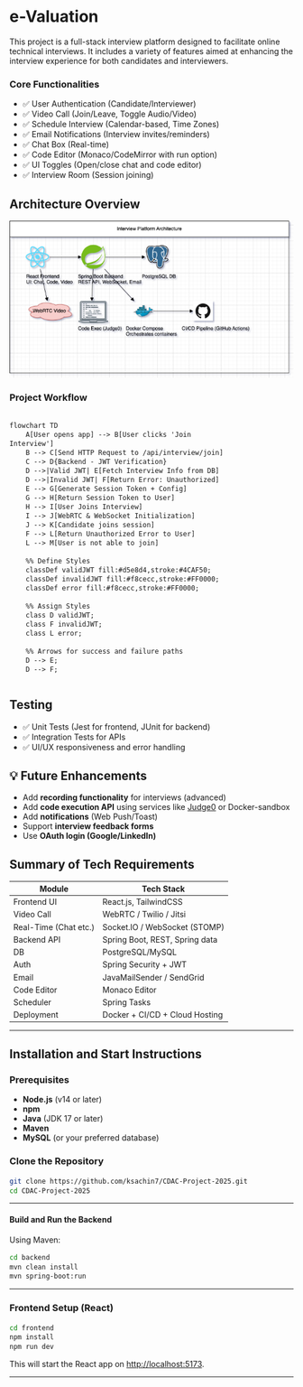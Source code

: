 # e-Valuation

This project is a full-stack interview platform designed to facilitate online technical interviews. It includes a variety of features aimed at enhancing the interview experience for both candidates and interviewers.

### Core Functionalities

* ✅ User Authentication (Candidate/Interviewer)
* ✅ Video Call (Join/Leave, Toggle Audio/Video)
* ✅ Schedule Interview (Calendar-based, Time Zones)
* ✅ Email Notifications (Interview invites/reminders)
* ✅ Chat Box (Real-time)
* ✅ Code Editor (Monaco/CodeMirror with run option)
* ✅ UI Toggles (Open/close chat and code editor)
* ✅ Interview Room (Session joining)

## **Architecture Overview**

![alt text](./react-frontend/public/architecture.diag.png)

### Project Workflow

<div style="width: 400px; overflow-x: auto;">

```mermaid
flowchart TD
    A[User opens app] --> B[User clicks 'Join Interview']
    B --> C[Send HTTP Request to /api/interview/join]
    C --> D{Backend - JWT Verification}
    D -->|Valid JWT| E[Fetch Interview Info from DB]
    D -->|Invalid JWT| F[Return Error: Unauthorized]
    E --> G[Generate Session Token + Config]
    G --> H[Return Session Token to User]
    H --> I[User Joins Interview]
    I --> J[WebRTC & WebSocket Initialization]
    J --> K[Candidate joins session]
    F --> L[Return Unauthorized Error to User]
    L --> M[User is not able to join]
    
    %% Define Styles
    classDef validJWT fill:#d5e8d4,stroke:#4CAF50;
    classDef invalidJWT fill:#f8cecc,stroke:#FF0000;
    classDef error fill:#f8cecc,stroke:#FF0000;
    
    %% Assign Styles
    class D validJWT;
    class F invalidJWT;
    class L error;
    
    %% Arrows for success and failure paths
    D --> E;
    D --> F;
```

</div>

## **Testing**

* ✅ Unit Tests (Jest for frontend, JUnit for backend)
* ✅ Integration Tests for APIs
* ✅ UI/UX responsiveness and error handling

## 💡 Future Enhancements

* Add **recording functionality** for interviews (advanced)
* Add **code execution API** using services like [Judge0](https://judge0.com/) or Docker-sandbox
* Add **notifications** (Web Push/Toast)
* Support **interview feedback forms**
* Use **OAuth login (Google/LinkedIn)**

## Summary of Tech Requirements

| Module                | Tech Stack                        |
| --------------------- | --------------------------------- |
| Frontend UI           | React.js, TailwindCSS |
| Video Call            | WebRTC / Twilio / Jitsi           |
| Real-Time (Chat etc.) | Socket.IO / WebSocket (STOMP)     |
| Backend API           | Spring Boot, REST, Spring data                 |
| DB                    | PostgreSQL/MySQL                  |
| Auth                  | Spring Security + JWT             |
| Email                 | JavaMailSender / SendGrid         |
| Code Editor           | Monaco Editor                     |
| Scheduler             | Spring Tasks                      |
| Deployment            | Docker + CI/CD + Cloud Hosting    |

---

## Installation and Start Instructions

### Prerequisites

* **Node.js** (v14 or later)
* **npm**
* **Java** (JDK 17 or later)
* **Maven**
* **MySQL** (or your preferred database)

### Clone the Repository

```bash
git clone https://github.com/ksachin7/CDAC-Project-2025.git
cd CDAC-Project-2025
```

---

#### Build and Run the Backend

Using Maven:

```bash
cd backend
mvn clean install
mvn spring-boot:run
```

---

### Frontend Setup (React)

```bash
cd frontend
npm install
npm run dev
```

This will start the React app on [http://localhost:5173](http://localhost:5173).

---
